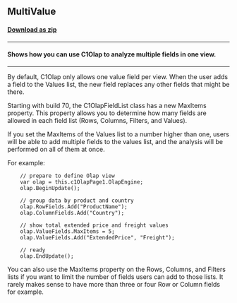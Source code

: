 ## MultiValue
#### [Download as zip](https://downgit.github.io/#/home?url=https://github.com/GrapeCity/ComponentOne-WPF-Samples/tree/master/\NET_4.5.2\C1.WPF.Olap\CS\MultiValue\MultiValue)
____
#### Shows how you can use C1Olap to analyze multiple fields in one view.
____
By default, C1Olap only allows one value field per view. When the
user adds a field to the Values list, the new field replaces any 
other fields that might be there.

Starting with build 70, the C1OlapFieldList class has a new MaxItems
property. This property allows you to determine how many fields
are allowed in each field list (Rows, Columns, Filters, and Values).

If you set the MaxItems of the Values list to a number higher than
one, users will be able to add multiple fields to the values list,
and the analysis will be performed on all of them at once.

For example:

```
	// prepare to define Olap view
    var olap = this.c1OlapPage1.OlapEngine;
	olap.BeginUpdate();

	// group data by product and country
    olap.RowFields.Add("ProductName");
    olap.ColumnFields.Add("Country");

	// show total extended price and freight values
    olap.ValueFields.MaxItems = 5;
    olap.ValueFields.Add("ExtendedPrice", "Freight");

	// ready
	olap.EndUpdate();
```
You can also use the MaxItems property on the Rows, Columns, and Filters lists
if you want to limit the number of fields users can add to those lists. It rarely
makes sense to have more than three or four Row or Column fields for example.
